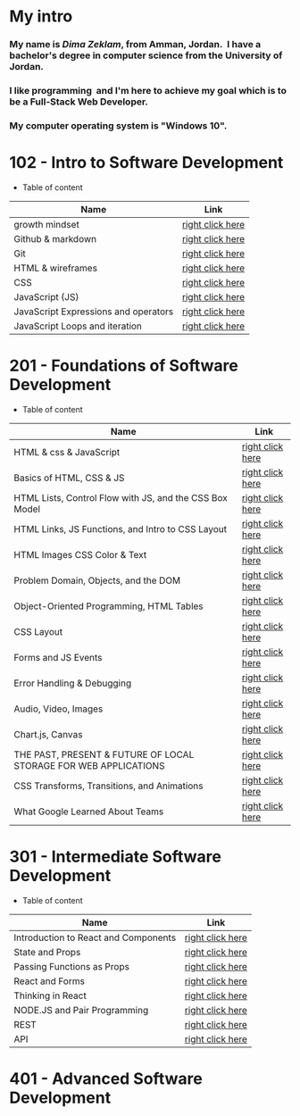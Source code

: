 # My intro
### **My name is *Dima Zeklam*, from Amman, Jordan.  I have a bachelor's degree in computer science from the University of Jordan.**
### I like programming  and I'm here to achieve my goal which is to be a Full-Stack Web Developer.
### My computer operating system is "Windows 10".

#  102 - Intro to Software Development
* Table of content

Name    |  Link
------ | ------
growth mindset | [right click here](https://dima-zeklam.github.io/reading-notes/lab1)
Github & markdown | [right click here](https://dima-zeklam.github.io/reading-notes/read:01)
Git | [right click here](https://dima-zeklam.github.io/reading-notes/read2)
 HTML & wireframes | [right click here](https://dima-zeklam.github.io/reading-notes/read03)
 CSS | [right click here](https://dima-zeklam.github.io/reading-notes/read04)
JavaScript (JS) | [right click here](https://dima-zeklam.github.io/reading-notes/read06)
JavaScript Expressions and operators | [right click here](https://dima-zeklam.github.io/reading-notes/read07)
JavaScript Loops and iteration | [right click here](https://dima-zeklam.github.io/reading-notes/read08)

# 201 - Foundations of Software Development
* Table of content

Name    |  Link
------ | ------
HTML & css & JavaScript | [right click here](https://dima-zeklam.github.io/reading-notes/class-01)
Basics of HTML, CSS & JS | [right click here](https://dima-zeklam.github.io/reading-notes/class-02)
HTML Lists, Control Flow with JS, and the CSS Box Model  | [right click here](https://dima-zeklam.github.io/reading-notes/class-03)
HTML Links, JS Functions, and Intro to CSS Layout  | [right click here](https://dima-zeklam.github.io/reading-notes/class-04)
HTML Images CSS Color & Text  | [right click here](https://dima-zeklam.github.io/reading-notes/class-05)
Problem Domain, Objects, and the DOM | [right click here](https://dima-zeklam.github.io/reading-notes/class-06)
Object-Oriented Programming, HTML Tables| [right click here](https://dima-zeklam.github.io/reading-notes/class-07)
CSS Layout| [right click here](https://dima-zeklam.github.io/reading-notes/class-08)
Forms and JS Events| [right click here](https://dima-zeklam.github.io/reading-notes/class-09)
Error Handling & Debugging| [right click here](https://dima-zeklam.github.io/reading-notes/class-10)
Audio, Video, Images  | [right click here](https://dima-zeklam.github.io/reading-notes/class-11)
Chart.js, Canvas  | [right click here](https://dima-zeklam.github.io/reading-notes/class-12)
THE PAST, PRESENT & FUTURE OF LOCAL STORAGE FOR WEB APPLICATIONS | [right click here](https://dima-zeklam.github.io/reading-notes/class-13)
CSS Transforms, Transitions, and Animations | [right click here](https://dima-zeklam.github.io/reading-notes/class-14a)
 What Google Learned About Teams  | [right click here](https://dima-zeklam.github.io/reading-notes/class-14b)

# 301 - Intermediate Software Development
* Table of content

Name    |  Link
------ | ------
Introduction to React and Components |  [right click here](https://dima-zeklam.github.io/reading-notes/Read:Class%2001)
State and Props|[right click here](https://dima-zeklam.github.io/reading-notes/Read:Class02)
Passing Functions as Props | [right click here](https://dima-zeklam.github.io/reading-notes/Read:Class03)
React and Forms  | [right click here](https://dima-zeklam.github.io/reading-notes/Read:Class04)
Thinking in React | [right click here](https://dima-zeklam.github.io/reading-notes/Read:Class05)
NODE.JS and Pair Programming | [right click here](https://dima-zeklam.github.io/reading-notes/Read:Class06)
REST | [right click here](https://dima-zeklam.github.io/reading-notes/Read:07)
API | [right click here](https://dima-zeklam.github.io/reading-notes/Read:08)

# 401 - Advanced Software Development


